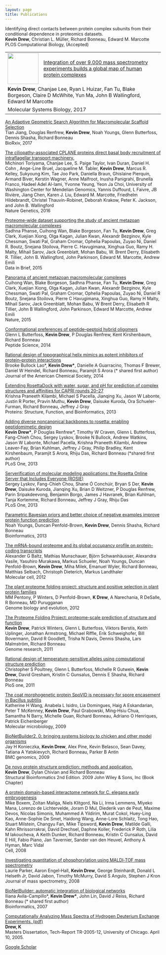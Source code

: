 ```yaml
---
layout: page
title: Publications
---
```


<p>
<!--
<a href="" target='_blank'>
-->
Identifying direct contacts between protein complex subunits from their conditional dependence in proteomics datasets.
<!--
</a>
-->
<br>
<strong>Kevin Drew</strong>, Christian L. Müller, Richard Bonneau, Edward M. Marcotte
<br>
PLOS Computational Biology, (Accepted)
</p>

<p>
<table>
<tr>
<td width="15%" vertical-align="baseline">
<a href="http://msb.embopress.org/content/13/6/932" target='_blank'>
<img src="{{ site.url }}/images/MSB2017_cover_thumbnail.jpg" width="100" />
</a>
</td>
<td width="85%" vertical-align="top">
<a href="http://msb.embopress.org/content/13/6/932" target='_blank'>
Integration of over 9,000 mass spectrometry experiments builds a global map of human protein complexes
</a>
</td>
</tr>
<tr>
<td colspan="2">
<strong>Kevin Drew</strong>, Chanjae Lee, Ryan L Huizar, Fan Tu, Blake Borgeson, Claire D McWhite, Yun Ma, John B Wallingford, Edward M Marcotte
</td>
</tr>
<tr>
<td colspan="2">
Molecular Systems Biology, 2017 
</td>
</tr>
</table>
</p>

<p>
<a href="http://www.biorxiv.org/content/early/2017/01/11/099762" target='_blank'>
An Adaptive Geometric Search Algorithm for Macromolecular Scaffold Selection
</a>
<br>
Tian Jiang, Douglas Renfrew, <strong>Kevin Drew</strong>, Noah Youngs, Glenn Butterfoss, Dennis Shasha, Richard Bonneau
<br>
BioRxiv, 2017 
</p>



<p>
<a href="http://www.nature.com/ng/journal/v48/n6/abs/ng.3558.html" target='_blank'>
The ciliopathy-associated CPLANE proteins direct basal body recruitment of intraflagellar transport machinery.
</a>
<br>
Michinori Toriyama, Chanjae Lee, S. Paige Taylor, Ivan Duran, Daniel H. Cohn , Ange-Line Bruel, Jacqueline M. Tabler, <strong>Kevin Drew</strong>, Marcus R.  Kelley, Sukyoung Kim, Tae Joo Park, Daniella Braun, Ghislaine Pierquin, Armand Biver, Kerstin Wagner, Anne Malfroot, Inusha Panigrahi, Brunella Franco, Hadeel Adel Al-lami, Yvonne Yeung, Yeon Ja Choi, University of Washington Center for Mendelian Genomics, Yannis Duffourd, L Faivre, JB Rivière, Jiang Chen, Karen J. Liu, Edward M. Marcotte, Friedhelm Hildebrandt, Christel Thauvin-Robinet, Deborah Krakow, Peter K. Jackson, and John B.  Wallingford  
<br>
Nature Genetics, 2016
</p>


<p>
<a href="http://www.sciencedirect.com/science/article/pii/S2352340915003595" target='_blank'>
Proteome-wide dataset supporting the study of ancient metazoan macromolecular complexes
</a>
<br>
Sadhna Phanse, Cuihong Wan, Blake Borgeson, Fan Tu, <strong>Kevin Drew</strong>, Greg Clark, Xuejian Xiong, Olga Kagan, Julian Kwan, Alexandr Bezginov, Kyle Chessman, Swati Pal, Graham Cromar, Ophelia Papoulas, Zuyao Ni, Daniel R. Boutz, Snejana Stoilova, Pierre C. Havugimana, Xinghua Guo, Ramy H. Malty, Mihail Sarov, Jack Greenblatt, Mohan Babu, W. Brent Derry, Elisabeth R. Tillier, John B. Wallingford, John Parkinson, Edward M. Marcotte, Andrew Emili
<br>
Data in Brief, 2015
</p>

<p>
<a href="http://www.nature.com/nature/journal/v525/n7569/full/nature14877.html" target='_blank'>
Panorama of ancient metazoan macromolecular complexes
</a>
<br>
Cuihong Wan, Blake Borgeson, Sadhna Phanse, Fan Tu, <strong>Kevin Drew</strong>, Greg Clark, Xuejian Xiong, Olga Kagan, Julian Kwan, Alexandr Bezginov, Kyle Chessman, Swati Pal, Graham Cromar, Ophelia Papoulas, Zuyao Ni, Daniel R Boutz, Snejana Stoilova, Pierre C Havugimana, Xinghua Guo, Ramy H Malty, Mihail Sarov, Jack Greenblatt, Mohan Babu, W Brent Derry, Elisabeth R Tillier, John B Wallingford, John Parkinson, Edward M Marcotte, Andrew Emili
<br>
Nature, 2015
</p>

<p>
<a href="http://onlinelibrary.wiley.com/doi/10.1002/bip.22516/full" target='_blank'>
Conformational preferences of peptide–peptoid hybrid oligomers
</a>
<br>
Glenn L Butterfoss, <strong>Kevin Drew</strong>, P Douglas Renfrew, Kent Kirshenbaum, Richard Bonneau
<br>
Peptide Science, 2014
</p>

<p>
<a href="http://pubs.acs.org/doi/full/10.1021/ja502310r" target='_blank'>
Rational design of topographical helix mimics as potent inhibitors of protein–protein interactions
</a>
<br>
Brooke Bullock Lao*, <strong>Kevin Drew*</strong>, Danielle A Guarracino, Thomas F Brewer, Daniel W Heindel, Richard Bonneau, Paramjit S Arora (* shared first author)
<br>
Journal of the American Chemical Society, 2014
</p>

<p>
<a href="http://www.ncbi.nlm.nih.gov/pmc/articles/PMC4037910/" target='_blank'>
Extending RosettaDock with water, sugar, and pH for prediction of complex structures and affinities for CAPRI rounds 20–27
</a>
<br>
Krishna Praneeth Kilambi, Michael S Pacella, Jianqing Xu, Jason W Labonte, Justin R Porter, Pravin Muthu, <strong>Kevin Drew</strong>, Daisuke Kuroda, Ora Schueler‐Furman, Richard Bonneau, Jeffrey J Gray
<br>
Proteins: Structure, Function, and Bioinformatics, 2013
</p>

<p>
<a href="http://journals.plos.org/plosone/article?id=10.1371/journal.pone.0067051" target='_blank'>
Adding diverse noncanonical backbones to rosetta: enabling peptidomimetic design
</a>
<br>
<strong>Kevin Drew*</strong>, P Douglas Renfrew*, Timothy W Craven, Glenn L Butterfoss, Fang-Chieh Chou, Sergey Lyskov, Brooke N Bullock, Andrew Watkins, Jason W Labonte, Michael Pacella, Krishna Praneeth Kilambi, Andrew Leaver-Fay, Brian Kuhlman, Jeffrey J Gray, Philip Bradley, Kent Kirshenbaum, Paramjit S Arora, Rhiju Das, Richard Bonneau (*shared first author)
<br>
PLoS One, 2013
</p>

<p>
<a href="http://journals.plos.org/plosone/article?id=10.1371/journal.pone.0063906" target='_blank'>
Serverification of molecular modeling applications: the Rosetta Online Server that Includes Everyone (ROSIE)
</a>
<br>
Sergey Lyskov, Fang-Chieh Chou, Shane Ó Conchúir, Bryan S Der, <strong>Kevin Drew</strong>, Daisuke Kuroda, Jianqing Xu, Brian D Weitzner, P Douglas Renfrew, Parin Sripakdeevong, Benjamin Borgo, James J Havranek, Brian Kuhlman, Tanja Kortemme, Richard Bonneau, Jeffrey J Gray, Rhiju Das
<br>
PLoS One, 2013
</p>

<p>
<a href="https://bioinformatics.oxfordjournals.org/content/early/2013/04/10/bioinformatics.btt110.full" target='_blank'>
Parametric Bayesian priors and better choice of negative examples improve protein function prediction
</a>
<br>
Noah Youngs, Duncan Penfold-Brown, <strong>Kevin Drew</strong>, Dennis Shasha, Richard Bonneau
<br>
Bioinformatics, 2013
</p>

<p>
<a href="http://www.sciencedirect.com/science/article/pii/S1097276512004376" target='_blank'>
The mRNA-bound proteome and its global occupancy profile on protein-coding transcripts
</a>
<br>
Alexander G Baltz, Mathias Munschauer, Björn Schwanhäusser, Alexandra Vasile, Yasuhiro Murakawa, Markus Schueler, Noah Youngs, Duncan Penfold-Brown, <strong>Kevin Drew</strong>, Miha Milek, Emanuel Wyler, Richard Bonneau, Matthias Selbach, Christoph Dieterich, Markus Landthaler
<br>
Molecular cell, 2012
</p>

<p>
<a href="http://gbe.oxfordjournals.org/content/4/3/360.full" target='_blank'>
The plant proteome folding project: structure and positive selection in plant protein families
</a>
<br>
MM Pentony, P Winters, D Penfold-Brown, <strong>K Drew</strong>, A Narechania, R DeSalle, R Bonneau, MD Purugganan
<br>
Genome biology and evolution, 2012
</p>

<p>
<a href="http://genome.cshlp.org/content/21/11/1981.full.html" target='_blank'>
The Proteome Folding Project: proteome-scale prediction of structure and function
</a>
<br>
<strong>Kevin Drew</strong>, Patrick Winters, Glenn L Butterfoss, Viktors Berstis, Keith Uplinger, Jonathan Armstrong, Michael Riffle, Erik Schweighofer, Bill Bovermann, David R Goodlett, Trisha N Davis, Dennis Shasha, Lars Malmström, Richard Bonneau
<br>
Genome research, 2011
</p>

<p>
<a href="http://journals.plos.org/plosone/article?id=10.1371/journal.pone.0023947" target='_blank'>
Rational design of temperature-sensitive alleles using computational structure prediction
</a>
<br>
Christopher S Poultney, Glenn L Butterfoss, Michelle R Gutwein, <strong>Kevin Drew</strong>, David Gresham, Kristin C Gunsalus, Dennis E Shasha, Richard Bonneau
<br>
PloS one, 2011
</p>

<p>
<a href="http://onlinelibrary.wiley.com/doi/10.1111/j.1365-2958.2009.06886.x/full" target='_blank'>
The coat morphogenetic protein SpoVID is necessary for spore encasement in Bacillus subtilis
</a>
<br>
Katherine H Wang, Anabela L Isidro, Lia Domingues, Haig A Eskandarian, Peter T McKenney, <strong>Kevin Drew</strong>, Paul Grabowski, Ming‐Hsiu Chua, Samantha N Barry, Michelle Guan, Richard Bonneau, Adriano O Henriques, Patrick Eichenberger
<br>
Molecular microbiology, 2009
</p>

<p>
<a href="http://bmcgenomics.biomedcentral.com/articles/10.1186/1471-2164-10-S2-S6" target='_blank'>
BioNetBuilder2. 0: bringing systems biology to chicken and other model organisms
</a>
<br>
Jay H Konieczka, <strong>Kevin Drew</strong>, Alex Pine, Kevin Belasco, Sean Davey, Tatiana A Yatskievych, Richard Bonneau, Parker B Antin
<br>
BMC genomics, 2009
</p>

<p>
<a href="https://www.safaribooksonline.com/library/view/structural-bioinformatics-2nd/9781118210567/9781118210567_c32.xhtml" target='_blank'>
De novo protein structure prediction: methods and application.
</a>
<br>
<strong>Kevin Drew</strong>, Dylan Chivian and Richard Bonneau
<br>
Structural Bioinformatics 2nd Edition. 2009 John Wiley & Sons, Inc (Book Chapter) 
</p>


<p>
<a href="http://www.sciencedirect.com/science/article/pii/S0092867408008866" target='_blank'>
A protein domain-based interactome network for C. elegans early embryogenesis
</a>
<br>
Mike Boxem, Zoltan Maliga, Niels Klitgord, Na Li, Irma Lemmens, Miyeko Mana, Lorenzo de Lichtervelde, Joram D Mul, Diederik van de Peut, Maxime Devos, Nicolas Simonis, Muhammed A Yildirim, Murat Cokol, Huey-Ling Kao, Anne-Sophie De Smet, Haidong Wang, Anne-Lore Schlaitz, Tong Hao, Stuart Milstein, Changyu Fan, Mike Tipsword, <strong>Kevin Drew</strong>, Matilde Galli, Kahn Rhrissorrakrai, David Drechsel, Daphne Koller, Frederick P Roth, Lilia M Iakoucheva, A Keith Dunker, Richard Bonneau, Kristin C Gunsalus, David E Hill, Fabio Piano, Jan Tavernier, Sander van den Heuvel, Anthony A Hyman, Marc Vidal
<br>
Cell, 2008
</p>

<p>
<a href="http://www.ncbi.nlm.nih.gov/pmc/articles/PMC2874747/" target='_blank'>
Investigating quantitation of phosphorylation using MALDI‐TOF mass spectrometry
</a>
<br>
Laurie Parker, Aaron Engel‐Hall, <strong>Kevin Drew</strong>, George Steinhardt, Donald L Helseth Jr, David Jabon, Timothy McMurry, David S Angulo, Stephen J Kron
<br>
Journal of mass spectrometry, 2008
</p>

<p>
<a href="http://bioinformatics.oxfordjournals.org/content/23/3/392.long" target='_blank'>
BioNetBuilder: automatic integration of biological networks
</a>
<br>
Iliana Avila-Campillo*, <strong>Kevin Drew*</strong>, John Lin, David J Reiss, Richard Bonneau (* shared first author)
<br>
Bioinformatics, 2007
</p>

<p>
<a href="https://newtraell.cs.uchicago.edu/files/tr_authentic/TR-2005-12.pdf" target='_blank'>
Computationally Analyzing Mass Spectra of Hydrogen Deuterium Exchange Experiments. (pdf)
</a>
<br>
<strong>Drew, K</strong>
<br>
Masters Dissertation, Tech-Report TR-2005-12, University of Chicago. April 10, 2005.
</p>

[Google Scholar](https://scholar.google.com/citations?user=zJ8L0GcAAAAJ&hl=en)

